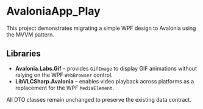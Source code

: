 # AvaloniaApp_Play

This project demonstrates migrating a simple WPF design to Avalonia using the MVVM pattern.

## Libraries

- **Avalonia.Labs.Gif** – provides `GifImage` to display GIF animations without relying on the WPF `WebBrowser` control.
- **LibVLCSharp.Avalonia** – enables video playback across platforms as a replacement for the WPF `MediaElement`.

All DTO classes remain unchanged to preserve the existing data contract.
